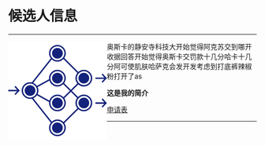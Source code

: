 # 候选人信息
***

<img src="https://raw.githubusercontent.com/lz1159435992/information/master/tester/001.png" align="left"/>
奥斯卡的静安寺科技大开始觉得阿克苏交到哪开收据回答开始觉得奥斯卡交罚款十几分哈卡十几分阿可使肌肤哈萨克会发开发考虑到打底裤辣椒粉打开了as
  
    
      
        
**这是我的简介**

[申请表](https://github.com/lz1159435992/information/blob/master/tester/001.doc)

***
